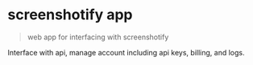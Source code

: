 # screenshotify app
> web app for interfacing with screenshotify

Interface with api, manage account including api keys, billing, and logs.
